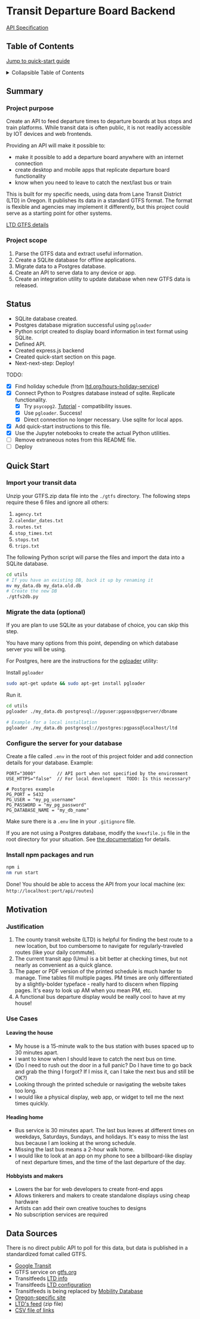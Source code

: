 # Transit Departure Board Backend <!-- omit in toc -->

[API Specification](./docs/endpoints.md)

## Table of Contents

[Jump to quick-start guide](#quick-start)

<details>

<summary>Collapsible Table of Contents</summary>

- [Table of Contents](#table-of-contents)
- [Summary](#summary)
  - [Project purpose](#project-purpose)
  - [Project scope](#project-scope)
- [Status](#status)
- [Quick Start](#quick-start)
  - [Import your transit data](#import-your-transit-data)
  - [Migrate the data (optional)](#migrate-the-data-optional)
  - [Configure the server for your database](#configure-the-server-for-your-database)
  - [Install npm packages and run](#install-npm-packages-and-run)
- [Motivation](#motivation)
  - [Justification](#justification)
  - [Use Cases](#use-cases)
    - [Leaving the house](#leaving-the-house)
    - [Heading home](#heading-home)
    - [Hobbyists and makers](#hobbyists-and-makers)
- [Data Sources](#data-sources)

</details>

## Summary

### Project purpose

Create an API to feed departure times to departure boards at bus stops and train platforms. While transit data is often public, it is not readily accessible by IOT devices and web frontends.

Providing an API will make it possible to:

- make it possible to add a departure board anywhere with an internet connection
- create desktop and mobile apps that replicate departure board functionality
- know when you need to leave to catch the next/last bus or train

This is built for my specific needs, using data from Lane Transit District (LTD) in Oregon. It publishes its data in a standard GTFS format. The format is flexible and agencies may implement it differently, but this project could serve as a starting point for other systems.

[LTD GTFS details](./docs/gtfs_data.md)

### Project scope

1. Parse the GTFS data and extract useful information.
2. Create a SQLite database for offline applications.
3. Migrate data to a Postgres database.
4. Create an API to serve data to any device or app.
5. Create an integration utility to update database when new GTFS data is released.

## Status

- SQLite database created.
- Postgres database migration successful using `pgloader`
- Python script created to display board information in text format using SQLite.
- Defined API.
- Created express.js backend
- Created quick-start section on this page.
- Next-next-step: Deploy!

TODO:

- [x] Find holiday schedule (from [ltd.org/hours-holiday-service](https://www.ltd.org/hours-holiday-service/))
- [x] Connect Python to Postgres database instead of sqlite. Replicate functionality.
  - [x] Try `psycopg2`. [Tutorial](https://www.postgresqltutorial.com/postgresql-python/connect/) - compatibility issues.
  - [x] Use `pgloader`. Success!
  - [x] Direct connection no longer necessary. Use sqlite for local apps.
- [x] Add quick-start instructions to this file.
- [x] Use the Jupyter notebooks to create the actual Python utilities.
- [ ] Remove extraneous notes from this README file.
- [ ] Deploy

## Quick Start

### Import your transit data

Unzip your GTFS.zip data file into the `./gtfs` directory. The following steps require these 6 files and ignore all others:

1. `agency.txt`
2. `calendar_dates.txt`
3. `routes.txt`
4. `stop_times.txt`
5. `stops.txt`
6. `trips.txt`

The following Python script will parse the files and import the data into a SQLite database.

```bash
cd utils
# If you have an existing DB, back it up by renaming it
mv my_data.db my_data.old.db
# Create the new DB
./gtfs2db.py
```

### Migrate the data (optional)

If you are plan to use SQLite as your database of choice, you can skip this step.

You have many options from this point, depending on which database server you will be using.

For Postgres, here are the instructions for the [pgloader](https://pgloader.io/) utility:

Install `pgloader`

```bash
sudo apt-get update && sudo apt-get install pgloader
```

Run it.

```bash
cd utils
pgloader ./my_data.db postgresql://pguser:pgpass@pgserver/dbname

# Example for a local installation
pgloader ./my_data.db postgresql://postgres:pgpass@localhost/ltd
```

### Configure the server for your database

Create a file called `.env` in the root of this project folder and add connection details for your database. Example:

```text
PORT="3000"        // API port when not specified by the environment
USE_HTTPS="false"  // For local development  TODO: Is this necessary?

# Postgres example
PG_PORT = 5432
PG_USER = "my_pg_username"
PG_PASSWORD = "my_pg_password"
PG_DATABASE_NAME = "my_db_name"
```

Make sure there is a `.env` line in your `.gitignore` file.

If you are not using a Postgres database, modify the `knexfile.js` file in the root directory for your situation. See [the documentation](https://knexjs.org/guide/) for details.

### Install npm packages and run

```bash
npm i
nm run start
```

Done! You should be able to access the API from your local machine (ex: `http://localhost:port/api/routes`)

## Motivation

### Justification

1. The county transit website (LTD) is helpful for finding the best route to a new location, but too cumbersome to navigate for regularly-traveled routes (like your daily commute).
2. The current transit app (Umu) is a bit better at checking times, but not nearly as convenient as a quick glance.
3. The paper or PDF version of the printed schedule is much harder to manage. Time tables fill multiple pages. PM times are only differentiated by a slightly-bolder typeface - really hard to discern when flipping pages. It's easy to look up AM when you mean PM, etc.
4. A functional bus departure display would be really cool to have at my house!

### Use Cases

#### Leaving the house

- My house is a 15-minute walk to the bus station with buses spaced up to 30 minutes apart.
- I want to know when I should leave to catch the next bus on time.
- (Do I need to rush out the door in a full panic? Do I have time to go back and grab the thing I forgot? If I miss it, can I take the next bus and still be OK?)
- Looking through the printed schedule or navigating the website takes too long.
- I would like a physical display, web app, or widget to tell me the next times quickly.

#### Heading home

- Bus service is 30 minutes apart. The last bus leaves at different times on weekdays, Saturdays, Sundays, and holidays. It's easy to miss the last bus because I am looking at the wrong schedule.
- Missing the last bus means a 2-hour walk home.
- I would like to look at an app on my phone to see a billboard-like display of next departure times, and the time of the last departure of the day.

#### Hobbyists and makers

- Lowers the bar for web developers to create front-end apps
- Allows tinkerers and makers to create standalone displays using cheap hardware
- Artists can add their own creative touches to designs
- No subscription services are required

## Data Sources

There is no direct public API to poll for this data, but data is published in a standardized fomat called GTFS.

- [Google Transit](https://developers.google.com/transit/gtfs)
- GTFS service on [gtfs.org](https://gtfs.org/schedule/reference/)
- Transitfeeds [LTD info](https://transitfeeds.com/p/lane-transit-district)
- Transitfeeds [LTD configuration](https://transitfeeds.com/p/lane-transit-district/314/latest)
- Transitfeeds is being replaced by [Mobility Database](https://database.mobilitydata.org/)
- [Oregon-specific site](https://oregon-gtfs.com/)
- [LTD's feed](http://feed.ltd.org/gtfs-realtime/gtfs) (zip file)
- [CSV file of links](./resources/sources.csv)

